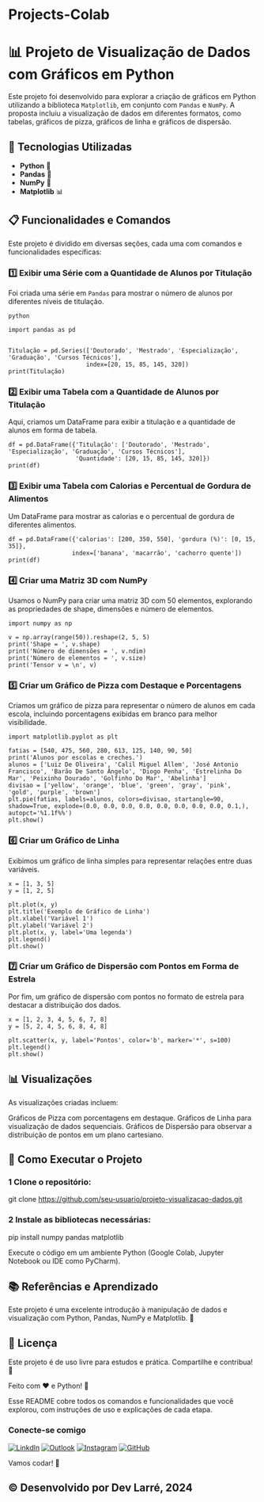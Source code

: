 # Projects-Colab

# 📊 Projeto de Visualização de Dados com Gráficos em Python

Este projeto foi desenvolvido para explorar a criação de gráficos em Python utilizando a biblioteca `Matplotlib`, em conjunto com `Pandas` e `NumPy`. A proposta incluiu a visualização de dados em diferentes formatos, como tabelas, gráficos de pizza, gráficos de linha e gráficos de dispersão.

## 🚀 Tecnologias Utilizadas

- **Python** 🐍
- **Pandas** 📑
- **NumPy** 🔢
- **Matplotlib** 📊

## 📋 Funcionalidades e Comandos

Este projeto é dividido em diversas seções, cada uma com comandos e funcionalidades específicas:

### 1️⃣ Exibir uma Série com a Quantidade de Alunos por Titulação

Foi criada uma série em `Pandas` para mostrar o número de alunos por diferentes níveis de titulação.


```
python

import pandas as pd


Titulação = pd.Series(['Doutorado', 'Mestrado', 'Especialização', 'Graduação', 'Cursos Técnicos'],
                      index=[20, 15, 85, 145, 320])
print(Titulação)
```

### 2️⃣ Exibir uma Tabela com a Quantidade de Alunos por Titulação
Aqui, criamos um DataFrame para exibir a titulação e a quantidade de alunos em forma de tabela.

```
df = pd.DataFrame({'Titulação': ['Doutorado', 'Mestrado', 'Especialização', 'Graduação', 'Cursos Técnicos'],
                   'Quantidade': [20, 15, 85, 145, 320]})
print(df)
```

### 3️⃣ Exibir uma Tabela com Calorias e Percentual de Gordura de Alimentos
Um DataFrame para mostrar as calorias e o percentual de gordura de diferentes alimentos.

```
df = pd.DataFrame({'calorias': [200, 350, 550], 'gordura (%)': [0, 15, 35]},
                  index=['banana', 'macarrão', 'cachorro quente'])
print(df)
```

### 4️⃣ Criar uma Matriz 3D com NumPy
Usamos o NumPy para criar uma matriz 3D com 50 elementos, explorando as propriedades de shape, dimensões e número de elementos.

```
import numpy as np

v = np.array(range(50)).reshape(2, 5, 5)
print('Shape = ', v.shape)
print('Número de dimensões = ', v.ndim)
print('Número de elementos = ', v.size)
print('Tensor v = \n', v)
```

### 5️⃣ Criar um Gráfico de Pizza com Destaque e Porcentagens
Criamos um gráfico de pizza para representar o número de alunos em cada escola, incluindo porcentagens exibidas em branco para melhor visibilidade.

```
import matplotlib.pyplot as plt

fatias = [540, 475, 560, 280, 613, 125, 140, 90, 50]
print('Alunos por escolas e creches.')
alunos = ['Luiz De Oliveira', 'Calil Miguel Allem', 'José Antonio Francisco', 'Barão De Santo Ângelo', 'Diogo Penha', 'Estrelinha Do Mar', 'Peixinho Dourado', 'Golfinho Do Mar', 'Abelinha']
divisao = ['yellow', 'orange', 'blue', 'green', 'gray', 'pink', 'gold', 'purple', 'brown']
plt.pie(fatias, labels=alunos, colors=divisao, startangle=90, shadow=True, explode=(0.0, 0.0, 0.0, 0.0, 0.0, 0.0, 0.0, 0.0, 0.1,), autopct='%1.1f%%')
plt.show()
```

### 6️⃣ Criar um Gráfico de Linha
Exibimos um gráfico de linha simples para representar relações entre duas variáveis.

```
x = [1, 3, 5]
y = [1, 2, 5]

plt.plot(x, y)
plt.title('Exemplo de Gráfico de Linha')
plt.xlabel('Variável 1')
plt.ylabel('Variável 2')
plt.plot(x, y, label='Uma legenda')
plt.legend()
plt.show()
```

### 7️⃣ Criar um Gráfico de Dispersão com Pontos em Forma de Estrela
Por fim, um gráfico de dispersão com pontos no formato de estrela para destacar a distribuição dos dados.

```
x = [1, 2, 3, 4, 5, 6, 7, 8]
y = [5, 2, 4, 5, 6, 8, 4, 8]

plt.scatter(x, y, label='Pontos', color='b', marker='*', s=100)
plt.legend()
plt.show()
```

## 📊 Visualizações
As visualizações criadas incluem:

Gráficos de Pizza com porcentagens em destaque.
Gráficos de Linha para visualização de dados sequenciais.
Gráficos de Dispersão para observar a distribuição de pontos em um plano cartesiano.
## 🔧 Como Executar o Projeto

### 1 Clone o repositório:
git clone https://github.com/seu-usuario/projeto-visualizacao-dados.git

### 2 Instale as bibliotecas necessárias:
pip install numpy pandas matplotlib

Execute o código em um ambiente Python (Google Colab, Jupyter Notebook ou IDE como PyCharm).

## 📚 Referências e Aprendizado
Este projeto é uma excelente introdução à manipulação de dados e visualização com Python, Pandas, NumPy e Matplotlib. 🧠

## 📝 Licença
Este projeto é de uso livre para estudos e prática. Compartilhe e contribua! 🌟

Feito com ❤️ e Python! 🚀

Esse README cobre todos os comandos e funcionalidades que você explorou, com instruções de uso e explicações de cada etapa.

### Conecte-se comigo

[![Linkdln](https://img.shields.io/badge/LinkedIn-0077B5?style=for-the-badge&logo=linkedin&logoColor=white)](https://www.linkedin.com/in/douglas-rodrigues-larré-a59637231/)
[![Outlook](https://img.shields.io/badge/Microsoft_Outlook-0078D4?style=for-the-badge&logo=microsoft-outlook&logoColor=white)](dev.larre@outlook.com)
[![Instagram](https://img.shields.io/badge/Instagram-E4405F?style=for-the-badge&logo=instagram&logoColor=white)](https://www.instagram.com/dev_larre)
[![GitHub](https://img.shields.io/badge/GitHub-100000?style=for-the-badge&logo=github&logoColor=white)](https://github.com/DevLarre)

Vamos codar! 🚀

## © Desenvolvido por Dev Larré, 2024

